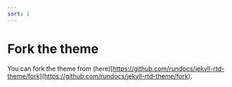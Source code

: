 ```yaml
---
sort: 1
---
```


# Fork the theme

You can fork the theme from (here)[https://github.com/rundocs/jekyll-rtd-theme/fork](https://github.com/rundocs/jekyll-rtd-theme/fork).
